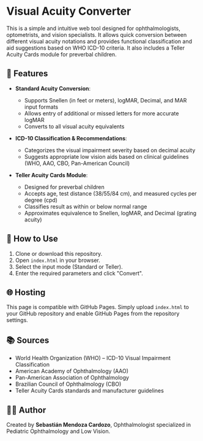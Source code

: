 # Visual Acuity Converter

This is a simple and intuitive web tool designed for ophthalmologists, optometrists, and vision specialists. It allows quick conversion between different visual acuity notations and provides functional classification and aid suggestions based on WHO ICD-10 criteria. It also includes a Teller Acuity Cards module for preverbal children.

## 🔧 Features

- **Standard Acuity Conversion**:
  - Supports Snellen (in feet or meters), logMAR, Decimal, and MAR input formats
  - Allows entry of additional or missed letters for more accurate logMAR
  - Converts to all visual acuity equivalents

- **ICD-10 Classification & Recommendations**:
  - Categorizes the visual impairment severity based on decimal acuity
  - Suggests appropriate low vision aids based on clinical guidelines (WHO, AAO, CBO, Pan-American Council)

- **Teller Acuity Cards Module**:
  - Designed for preverbal children
  - Accepts age, test distance (38/55/84 cm), and measured cycles per degree (cpd)
  - Classifies result as within or below normal range
  - Approximates equivalence to Snellen, logMAR, and Decimal (grating acuity)

## 📁 How to Use

1. Clone or download this repository.
2. Open `index.html` in your browser.
3. Select the input mode (Standard or Teller).
4. Enter the required parameters and click "Convert".

## 🌐 Hosting

This page is compatible with GitHub Pages. Simply upload `index.html` to your GitHub repository and enable GitHub Pages from the repository settings.

## 📚 Sources

- World Health Organization (WHO) – ICD-10 Visual Impairment Classification
- American Academy of Ophthalmology (AAO)
- Pan-American Association of Ophthalmology
- Brazilian Council of Ophthalmology (CBO)
- Teller Acuity Cards standards and manufacturer guidelines

## 👨‍⚕️ Author

Created by **Sebastián Mendoza Cardozo**, Ophthalmologist specialized in Pediatric Ophthalmology and Low Vision.

